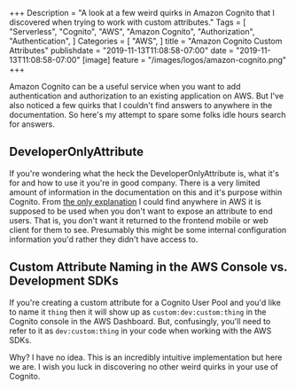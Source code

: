 +++
Description = "A look at a few weird quirks in Amazon Cognito that I discovered when trying to work with custom attributes."
Tags = [
  "Serverless",
  "Cognito",
  "AWS",
  "Amazon Cognito",
  "Authorization",
  "Authentication",
]
Categories = [
  "AWS",
]
title = "Amazon Cognito Custom Attributes"
publishdate = "2019-11-13T11:08:58-07:00"
date = "2019-11-13T11:08:58-07:00"
[image]
    feature = "/images/logos/amazon-cognito.png"
+++

Amazon Cognito can be a useful service when you want to add authentication and authorization to an existing application on AWS. But I've also noticed a few quirks that I couldn't find answers to anywhere in the documentation. So here's my attempt to spare some folks idle hours search for answers.
<!--more-->

## DeveloperOnlyAttribute

If you're wondering what the heck the DeveloperOnlyAttribute is, what it's for and how to use it you're in good company. There is a very limited amount of information in the documentation on this and it's purpose within Cognito. From [the only explanation](https://forums.aws.amazon.com/thread.jspa?threadID=267841) I could find anywhere in AWS it is supposed to be used when you don't want to expose an attribute to end users. That is, you don't want it returned to the frontend mobile or web client for them to see. Presumably this might be some internal configuration information you'd rather they didn't have access to.

## Custom Attribute Naming in the AWS Console vs. Development SDKs

If you're creating a custom attribute for a Cognito User Pool and you'd like to name it `thing` then it will show up as `custom:dev:custom:thing` in the Cognito console in the AWS Dashboard. But, confusingly, you'll need to refer to it as `dev:custom:thing` in your code when working with the AWS SDKs.

Why? I have no idea. This is an incredibly intuitive implementation but here we are. I wish you luck in discovering no other weird quirks in your use of Cognito.
